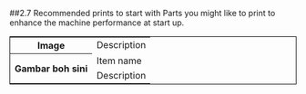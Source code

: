 ##2.7 Recommended prints to start with
Parts you might like to print to enhance the machine performance at start up.


<table style="width:100%; border: 1px solid black">
  <tr>
    <th>Image</th>
    <td>Description</td>
  </tr>
  <tr>
    <th rowspan="2">Gambar boh sini</th>
    <td>Item name</td>
  </tr>
  <tr>
    <td>Description</td>
  </tr>
</table>
